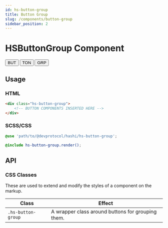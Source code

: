 ```yaml
---
id: hs-button-group
title: Button Group
slug: /components/button-group
sidebar_position: 2
---
```

# HSButtonGroup Component
<div class="hs-component-preview col-2">
    <div class="hs-component-preview__row">
        <div class="hs-button-group">
            <button class="hs-button hs-button--outlined native-blue" role="button">
                <span class="hs-button__label">BUT</span>
            </button>
            <button class="hs-button hs-button--filled native-blue" role="button">
                <span class="hs-button__label">TON</span>
            </button>
            <button class="hs-button hs-button--outlined native-blue" role="button">
                <span class="hs-button__label">GRP</span>
            </button>
        </div>
    </div>
</div>

## Usage
### HTML
```html
<div class="hs-button-group">
    <!-- BUTTON COMPONENTS INSERTED HERE -->
</div>
```

### SCSS/CSS
```scss
@use 'path/to/@devprotocol/hashi/hs-button-group';

@include hs-button-group.render();
```

## API
### CSS Classes
These are used to extend and modify the styles of a component on the markup.

| Class              | Effect                                            |
|--------------------|---------------------------------------------------|
| `.hs-button-group` | A wrapper class around buttons for grouping them. |
